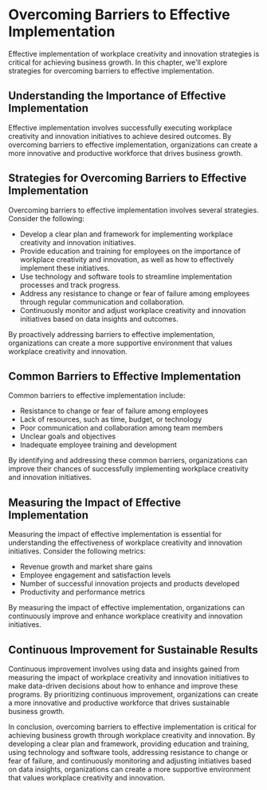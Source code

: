Overcoming Barriers to Effective Implementation
==========================================================================

Effective implementation of workplace creativity and innovation strategies is critical for achieving business growth. In this chapter, we'll explore strategies for overcoming barriers to effective implementation.

Understanding the Importance of Effective Implementation
--------------------------------------------------------

Effective implementation involves successfully executing workplace creativity and innovation initiatives to achieve desired outcomes. By overcoming barriers to effective implementation, organizations can create a more innovative and productive workforce that drives business growth.

Strategies for Overcoming Barriers to Effective Implementation
--------------------------------------------------------------

Overcoming barriers to effective implementation involves several strategies. Consider the following:

* Develop a clear plan and framework for implementing workplace creativity and innovation initiatives.
* Provide education and training for employees on the importance of workplace creativity and innovation, as well as how to effectively implement these initiatives.
* Use technology and software tools to streamline implementation processes and track progress.
* Address any resistance to change or fear of failure among employees through regular communication and collaboration.
* Continuously monitor and adjust workplace creativity and innovation initiatives based on data insights and outcomes.

By proactively addressing barriers to effective implementation, organizations can create a more supportive environment that values workplace creativity and innovation.

Common Barriers to Effective Implementation
-------------------------------------------

Common barriers to effective implementation include:

* Resistance to change or fear of failure among employees
* Lack of resources, such as time, budget, or technology
* Poor communication and collaboration among team members
* Unclear goals and objectives
* Inadequate employee training and development

By identifying and addressing these common barriers, organizations can improve their chances of successfully implementing workplace creativity and innovation initiatives.

Measuring the Impact of Effective Implementation
------------------------------------------------

Measuring the impact of effective implementation is essential for understanding the effectiveness of workplace creativity and innovation initiatives. Consider the following metrics:

* Revenue growth and market share gains
* Employee engagement and satisfaction levels
* Number of successful innovation projects and products developed
* Productivity and performance metrics

By measuring the impact of effective implementation, organizations can continuously improve and enhance workplace creativity and innovation initiatives.

Continuous Improvement for Sustainable Results
----------------------------------------------

Continuous improvement involves using data and insights gained from measuring the impact of workplace creativity and innovation initiatives to make data-driven decisions about how to enhance and improve these programs. By prioritizing continuous improvement, organizations can create a more innovative and productive workforce that drives sustainable business growth.

In conclusion, overcoming barriers to effective implementation is critical for achieving business growth through workplace creativity and innovation. By developing a clear plan and framework, providing education and training, using technology and software tools, addressing resistance to change or fear of failure, and continuously monitoring and adjusting initiatives based on data insights, organizations can create a more supportive environment that values workplace creativity and innovation.
